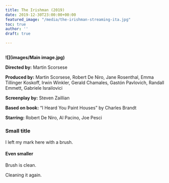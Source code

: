 ```yaml
---
title: The Irishman (2019)
date: 2019-12-30T23:00:00+00:00
featured_image: "/media/the-irishman-streaming-ita.jpg"
toc: true
author: ''
draft: true

---
```

## 

**![](images/Main image.jpg)**

**Directed by:**      Martin Scorsese

**Produced by:**    Martin Scorsese, Robert De Niro, Jane Rosenthal, Emma Tillinger Koskoff, Irwin Winkler, Gerald Chamales, Gastón Pavlovich, Randall Emmett, Gabriele Israilovici

**Screenplay by:** Steven Zaillian

**Based on book:** “I Heard You Paint Houses” by Charles Brandt

**Starring:** Robert De Niro, Al Pacino, Joe Pesci

### Small title

I left my mark here with a brush.

#### Even smaller

Brush is clean.

Cleaning it again.
